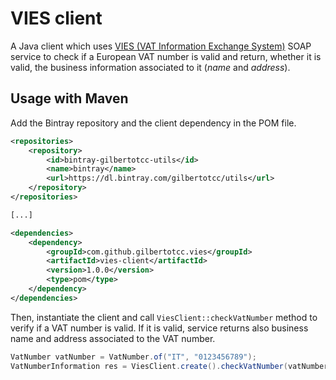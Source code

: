 # VIES client

A Java client which uses [VIES (VAT Information Exchange System)](http://ec.europa.eu/taxation_customs/vies/)
SOAP service to check if a European VAT number is valid and return, whether it is valid, the business
information associated to it (_name_ and _address_).

## Usage with Maven

Add the Bintray repository and the client dependency in the POM file.

```xml
<repositories>
    <repository>
        <id>bintray-gilbertotcc-utils</id>
        <name>bintray</name>
        <url>https://dl.bintray.com/gilbertotcc/utils</url>
    </repository>
</repositories>

[...]

<dependencies>
    <dependency>
        <groupId>com.github.gilbertotcc.vies</groupId>
        <artifactId>vies-client</artifactId>
        <version>1.0.0</version>
        <type>pom</type>
    </dependency>
</dependencies>
```

Then, instantiate the client and call `ViesClient::checkVatNumber` method to verify if
a VAT number is valid. If it is valid, service returns also business name and address
associated to the VAT number.

```java
VatNumber vatNumber = VatNumber.of("IT", "0123456789");
VatNumberInformation res = ViesClient.create().checkVatNumber(vatNumber);
```